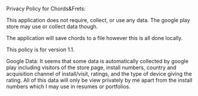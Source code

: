 Privacy Policy for Chords&Frets:
 
This application does not require, collect, or use any data. The google play store may use or collect data though.

The application will save chords to a file however this is all done locally.

This policy is for version 1.1.


Google Data:
It seems that some data is automatically collected by google play including visitors of the store page, install numbers, country and acquisition channel of install/visit, ratings, and the type of device giving the rating.
All of this data will only be view privately by me apart from the install numbers which I may use in resumes or portfolios.
